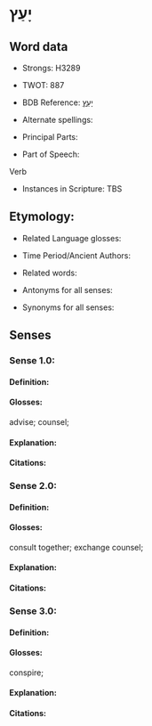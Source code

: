 # יָעַץ

<!-- Status: S2="NeedsEdits" -->
<!-- Lexica used for edits:   -->

## Word data

* Strongs: H3289

* TWOT: 887

* BDB Reference: [יָעַץ](rc://en/bdb/dict/j.ck.aa)

* Alternate spellings:

* Principal Parts:

* Part of Speech:

Verb

* Instances in Scripture: TBS

## Etymology:

* Related Language glosses:

* Time Period/Ancient Authors:

* Related words:

* Antonyms for all senses:

* Synonyms for all senses:

## Senses

### Sense 1.0:

#### Definition:

#### Glosses:

advise; counsel; 

#### Explanation:

#### Citations:



### Sense 2.0:

#### Definition:

#### Glosses:

consult together; exchange counsel; 

#### Explanation:

#### Citations:



### Sense 3.0:

#### Definition:

#### Glosses:

conspire; 

#### Explanation:

#### Citations:



